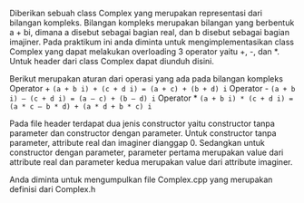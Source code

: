 Diberikan sebuah class Complex yang merupakan representasi dari bilangan kompleks. Bilangan kompleks merupakan bilangan yang berbentuk a + bi, dimana a disebut sebagai bagian real, dan b disebut sebagai bagian imajiner. Pada praktikum ini anda diminta untuk mengimplementasikan class Complex yang dapat melakukan overloading 3 operator yaitu +, -, dan *. Untuk header dari class Complex dapat diunduh disini.

Berikut merupakan aturan dari operasi yang ada pada bilangan kompleks
Operator +
`(a + b i) + (c + d i) = (a + c) + (b + d) i`
Operator -
`(a + b i) – (c + d i) = (a – c) + (b – d) i`
Operator \*
`(a + b i) * (c + d i) = (a * c – b * d) + (a * d + b * c) i`

Pada file header terdapat dua jenis constructor yaitu constructor tanpa parameter dan constructor dengan parameter. Untuk constructor tanpa parameter, attribute real dan imaginer dianggap 0. Sedangkan untuk constructor dengan parameter, parameter pertama merupakan value dari attribute real dan parameter kedua merupakan value dari attribute imaginer.

Anda diminta untuk mengumpulkan file Complex.cpp yang merupakan definisi dari Complex.h
